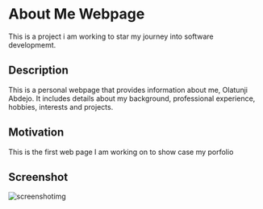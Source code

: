 # About Me Webpage
This is a project i am working to star my journey into software developmemt.

## Description
This is a personal webpage that provides information about me, Olatunji Abdejo. It includes details about my background, professional experience, hobbies, interests and projects.


## Motivation 
This is the first web page I am working on to show case my porfolio


## Screenshot
![screenshotimg](myfirstwebpage/screenshot.jpg)
